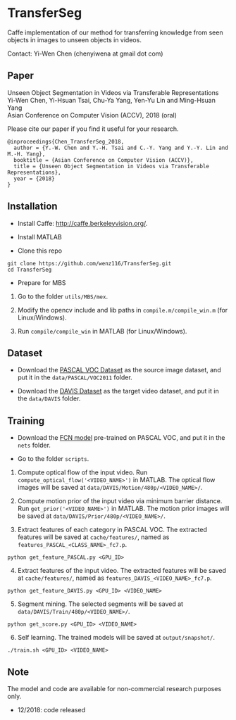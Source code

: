 # TransferSeg

Caffe implementation of our method for transferring knowledge from seen objects in images to unseen objects in videos.

Contact: Yi-Wen Chen (chenyiwena at gmail dot com)

## Paper

Unseen Object Segmentation in Videos via Transferable Representations <br />
Yi-Wen Chen, Yi-Hsuan Tsai, Chu-Ya Yang, Yen-Yu Lin and Ming-Hsuan Yang <br />
Asian Conference on Computer Vision (ACCV), 2018 (oral) <br />

Please cite our paper if you find it useful for your research.

```
@inproceedings{Chen_TransferSeg_2018,
  author = {Y.-W. Chen and Y.-H. Tsai and C.-Y. Yang and Y.-Y. Lin and M.-H. Yang},
  booktitle = {Asian Conference on Computer Vision (ACCV)},
  title = {Unseen Object Segmentation in Videos via Transferable Representations},
  year = {2018}
}
```

## Installation
* Install Caffe: http://caffe.berkeleyvision.org/.

* Install MATLAB

* Clone this repo
```
git clone https://github.com/wenz116/TransferSeg.git
cd TransferSeg
```

* Prepare for MBS

1. Go to the folder `utils/MBS/mex`.

2. Modify the opencv include and lib paths in `compile.m/compile_win.m` (for Linux/Windows).

3. Run `compile/compile_win` in MATLAB (for Linux/Windows).

## Dataset
* Download the [PASCAL VOC Dataset](http://host.robots.ox.ac.uk/pascal/VOC/voc2011/index.html) as the source image dataset, and put it in the `data/PASCAL/VOC2011` folder.

* Download the [DAVIS Dataset](https://davischallenge.org/index.html) as the target video dataset, and put it in the `data/DAVIS` folder.

## Training
* Download the [FCN model](http://dl.caffe.berkeleyvision.org/fcn8s-heavy-pascal.caffemodel) pre-trained on PASCAL VOC, and put it in the `nets` folder.

* Go to the folder `scripts`.

1. Compute optical flow of the input video. Run `compute_optical_flow('<VIDEO_NAME>')` in MATLAB. The optical flow images will be saved at `data/DAVIS/Motion/480p/<VIDEO_NAME>/`.

2. Compute motion prior of the input video via minimum barrier distance. Run `get_prior('<VIDEO_NAME>')` in MATLAB. The motion prior images will be saved at `data/DAVIS/Prior/480p/<VIDEO_NAME>/`.

3. Extract features of each category in PASCAL VOC. The extracted features will be saved at `cache/features/`, named as `features_PASCAL_<CLASS_NAME>_fc7.p`.
```
python get_feature_PASCAL.py <GPU_ID>
```

4. Extract features of the input video. The extracted features will be saved at `cache/features/`, named as `features_DAVIS_<VIDEO_NAME>_fc7.p`.
```
python get_feature_DAVIS.py <GPU_ID> <VIDEO_NAME>
```

5. Segment mining. The selected segments will be saved at `data/DAVIS/Train/480p/<VIDEO_NAME>/`.
```
python get_score.py <GPU_ID> <VIDEO_NAME>
```

6. Self learning. The trained models will be saved at `output/snapshot/`.
```
./train.sh <GPU_ID> <VIDEO_NAME>
```

## Note
The model and code are available for non-commercial research purposes only.
* 12/2018: code released
